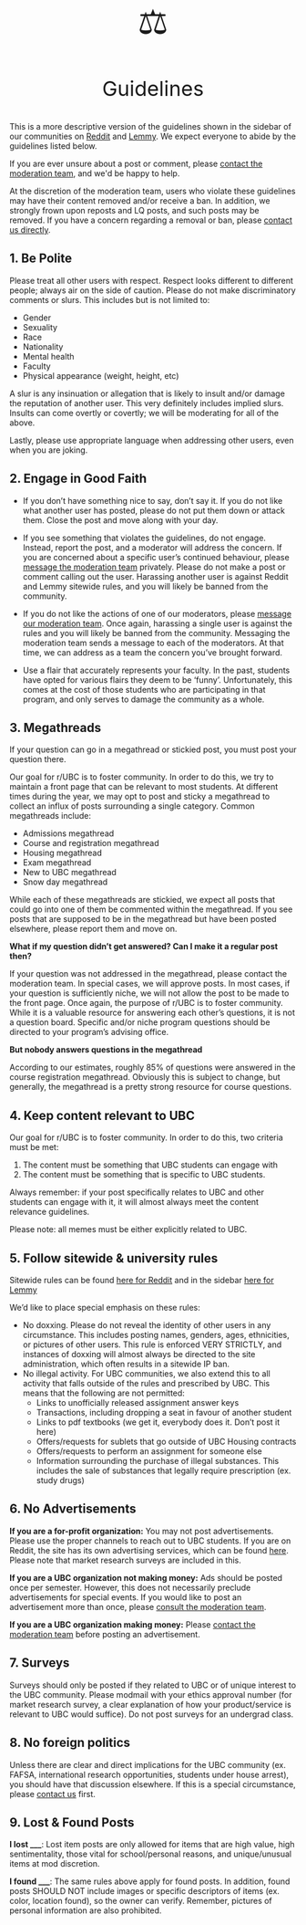 # 

<p align="center" style="font-size:60px;">⚖️</p>
<p align="center" style="font-size:36px;">Guidelines</p>

This is a more descriptive version of the guidelines shown in the sidebar of our communities on [Reddit](https://reddit.com/r/ubc) and [Lemmy](https://lemmy.ca/c/ubc). We expect everyone to abide by the guidelines listed below. 

If you are ever unsure about a post or comment, please [contact the moderation team](http://www.reddit.com/message/compose?to=%2Fr%2FUBC), and we'd be happy to help. 

At the discretion of the moderation team, users who violate these guidelines may have their content removed and/or receive a ban. In addition, we strongly frown upon reposts and LQ posts, and such posts may be removed. If you have a concern regarding a removal or ban, please [contact us directly](http://www.reddit.com/message/compose?to=%2Fr%2FUBC). 

## 1. Be Polite

Please treat all other users with respect. Respect looks different to different people; always air on the side of caution. Please do not make discriminatory comments or slurs. This includes but is not limited to:

* Gender
* Sexuality
* Race
* Nationality
* Mental health
* Faculty
* Physical appearance (weight, height, etc)

A slur is any insinuation or allegation that is likely to insult and/or damage the reputation of another user. This very definitely includes implied slurs. Insults can come overtly or covertly; we will be moderating for all of the above. 

Lastly, please use appropriate language when addressing other users, even when you are joking. 

## 2. Engage in Good Faith

* If you don’t have something nice to say, don’t say it. If you do not like what another user has posted, please do not put them down or attack them. Close the post and move along with your day. 

* If you see something that violates the guidelines, do not engage. Instead, report the post, and a moderator will address the concern. If you are concerned about a specific user’s continued behaviour, please [message the moderation team](http://www.reddit.com/message/compose?to=%2Fr%2FUBC) privately. Please do not make a post or comment calling out the user. Harassing another user is against Reddit and Lemmy sitewide rules, and you will likely be banned from the community.

* If you do not like the actions of one of our moderators, please [message our moderation team](http://www.reddit.com/message/compose?to=%2Fr%2FUBC). Once again, harassing a single user is against the rules and you will likely be banned from the community. Messaging the moderation team sends a message to each of the moderators. At that time, we can address as a team the concern you’ve brought forward.

* Use a flair that accurately represents your faculty. In the past, students have opted for various flairs they deem to be ‘funny’. Unfortunately, this comes at the cost of those students who are participating in that program, and only serves to damage the community as a whole. 

## 3. Megathreads 

If your question can go in a megathread or stickied post, you must post your question there.

Our goal for r/UBC is to foster community. In order to do this, we try to maintain a front page that can be relevant to most students. At different times during the year, we may opt to post and sticky a megathread to collect an influx of posts surrounding a single category. Common megathreads include:

* Admissions megathread
* Course and registration megathread
* Housing megathread
* Exam megathread
* New to UBC megathread
* Snow day megathread

While each of these megathreads are stickied, we expect all posts that could go into one of them be commented within the megathread. If you see posts that are supposed to be in the megathread but have been posted elsewhere, please report them and move on.

**What if my question didn’t get answered? Can I make it a regular post then?**

If your question was not addressed in the megathread, please contact the moderation team. In special cases, we will approve posts. In most cases, if your question is sufficiently niche, we will not allow the post to be made to the front page. Once again, the purpose of r/UBC is to foster community. While it is a valuable resource for answering each other’s questions, it is not a question board. Specific and/or niche program questions should be directed to your program’s advising office.

**But nobody answers questions in the megathread**

According to our estimates, roughly 85% of questions were answered in the course registration megathread. Obviously this is subject to change, but generally, the megathread is a pretty strong resource for course questions.

## 4. Keep content relevant to UBC

Our goal for r/UBC is to foster community. In order to do this, two criteria must be met:

1. The content must be something that UBC students can engage with
2. The content must be something that is specific to UBC students.

Always remember: if your post specifically relates to UBC and other students can engage with it, it will almost always meet the content relevance guidelines.

Please note: all memes must be either explicitly related to UBC.  

## 5. Follow sitewide & university rules

Sitewide rules can be found [here for Reddit](https://www.redditinc.com/policies/content-policy) and in the sidebar [here for Lemmy](https://lemmy.ca/)

We’d like to place special emphasis on these rules:

* No doxxing. Please do not reveal the identity of other users in any circumstance. This includes posting names, genders, ages, ethnicities, or pictures of other users. This rule is enforced VERY STRICTLY, and instances of doxxing will almost always be directed to the site administration, which often results in a sitewide IP ban. 
* No illegal activity. For UBC communities, we also extend this to all activity that falls outside of the rules and prescribed by UBC. This means that the following are not permitted:
    - Links to unofficially released assignment answer keys
    - Transactions, including dropping a seat in favour of another student
    - Links to pdf textbooks (we get it, everybody does it. Don’t post it here)
    - Offers/requests for sublets that go outside of UBC Housing contracts
    - Offers/requests to perform an assignment for someone else
    - Information surrounding the purchase of illegal substances. This includes the sale of substances that legally require prescription (ex. study drugs)

## 6. No Advertisements

**If you are a for-profit organization:** You may not post advertisements. Please use the proper channels to reach out to UBC students. If you are on Reddit, the site has its own advertising services, which can be found [here](https://ads.reddit.com/). Please note that market research surveys are included in this. 

**If you are a UBC organization not making money:** Ads should be posted once per semester. However, this does not necessarily preclude advertisements for special events.  If you would like to post an advertisement more than once, please [consult the moderation team](http://www.reddit.com/message/compose?to=%2Fr%2FUBC).

**If you are a UBC organization making money:** Please [contact the moderation team](http://www.reddit.com/message/compose?to=%2Fr%2FUBC) before posting an advertisement.

## 7. Surveys
Surveys should only be posted if they related to UBC or of unique interest to the UBC community. Please modmail with your ethics approval number (for market research survey, a clear explanation of how your product/service is relevant to UBC would suffice). Do not post surveys for an undergrad class.

## 8. No foreign politics

Unless there are clear and direct implications for the UBC community (ex. FAFSA, international research opportunities, students under house arrest), you should have that discussion elsewhere. If this is a special circumstance, please [contact us](http://www.reddit.com/message/compose?to=%2Fr%2FUBC) first.

## 9. Lost & Found Posts

**I lost ___**: Lost item posts are only allowed for items that are high value, high sentimentality, those vital for school/personal reasons, and unique/unusual items at mod discretion.

**I found ___**: The same rules above apply for found posts. In addition, found posts SHOULD NOT include images or specific descriptors of items (ex. color, location found), so the owner can verify. Remember, pictures of personal information are also prohibited.




<!--  Short form for sidebars:

**[Full Guidelines](https://communityubc.github.io/ubcwiki/meta/guidelines)**

Summarized Guidelines:

1. **Be polite**: Treat each other with respect. No slurs (ex. racial, gender, homophobic, mental health, etc.)

2. **Engage in good faith**: If you can’t say something nice, don’t say anything.

3. **Use Megathreads**: If your question can go in a megathread or stickied post, you must post it there.

4. **Keep content relevant**: Posts must be related to UBC or its community. All memes must be OC and/or explicitly related to UBC.

5. **Follow community rules**: This includes illegal activities, linking to unauthorized copyrighted materials, doxxing, and violations of UBC academic conduct policy ([read more](https://communityubc.github.io/ubcwiki/meta/guidelines#5-follow-sitewide--university-rules)).

6. **Advertisements**: UBC affiliated non-profit organizations may advertise within reasonable limits. Everyone else must [contact us](http://www.reddit.com/message/compose?to=%2Fr%2FUBC) before posting. No private advertisement of any sale or purchase. ([read more](https://communityubc.github.io/ubcwiki/meta/guidelines#6-no-advertisements)).

7. **Surveys**: Surveys should be posted only if they are related to UBC or are of unique interest to the UBC community. Only some survey types are allowed ([read more](https://communityubc.github.io/ubcwiki/meta/guidelines#7-surveys)).

8. **No discussion of foreign politics** unless it has clear and direct implications for the UBC community ([read more](https://communityubc.github.io/ubcwiki/meta/guidelines#8-no-foreign-politics)).

9. **Lost & Found Posts** are only allowed for some items ([read more](https://communityubc.github.io/ubcwiki/meta/guidelines#9-lost--found-posts)). Found posts SHOULD NOT include images or descriptors (color, location) of the item. Pictures with personal information are also prohibited.

In addition, we strongly frown upon reposts and LQ posts, and such posts may be removed.

If you see a post or comment which is not in accordance with these guidelines please use the report feature and DO NOT ENGAGE with it.
-->
